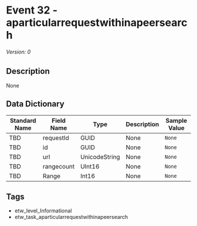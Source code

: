 # Event 32 - aparticularrequestwithinapeersearch
###### Version: 0

## Description
None

## Data Dictionary
|Standard Name|Field Name|Type|Description|Sample Value|
|---|---|---|---|---|
|TBD|requestId|GUID|None|`None`|
|TBD|id|GUID|None|`None`|
|TBD|url|UnicodeString|None|`None`|
|TBD|rangecount|UInt16|None|`None`|
|TBD|Range|Int16|None|`None`|

## Tags
* etw_level_Informational
* etw_task_aparticularrequestwithinapeersearch
